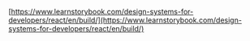[https://www.learnstorybook.com/design-systems-for-developers/react/en/build/](https://www.learnstorybook.com/design-systems-for-developers/react/en/build/)
